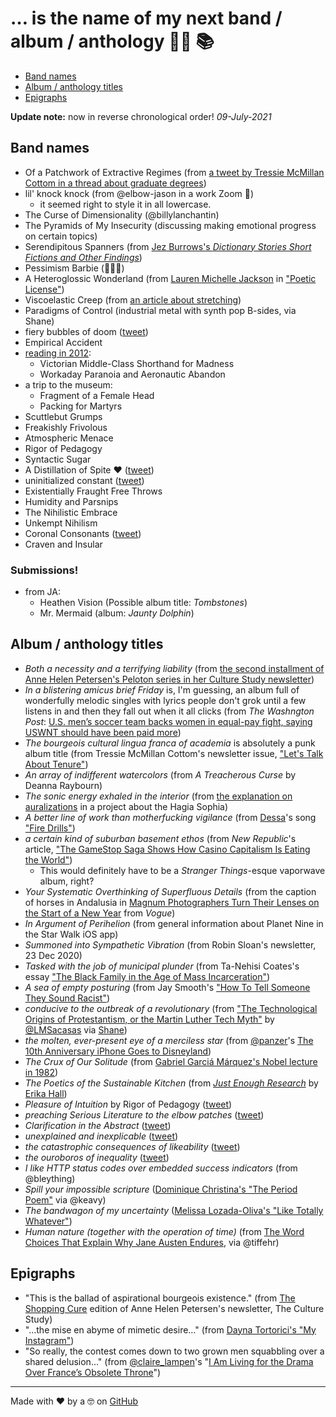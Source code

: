 # … is the name of my next band / album / anthology 🤘🏽 📚

* [Band names](#band-names)
* [Album / anthology titles](#album--anthology-titles)
* [Epigraphs](#epigraphs)

**Update note:** now in reverse chronological order! _09-July-2021_

## Band names

* Of a Patchwork of Extractive Regimes (from [a tweet by Tressie McMillan Cottom in a thread about graduate degrees](https://twitter.com/tressiemcphd/status/1413326273842122753))
* lil' knock knock (from @elbow-jason in a work Zoom 🤣)
   * it seemed right to style it in all lowercase.
* The Curse of Dimensionality (@billylanchantin)
* The Pyramids of My Insecurity (discussing making emotional progress on certain topics)
* Serendipitous Spanners (from [Jez Burrows's _Dictionary Stories Short Fictions and Other Findings_](http://www.dictionarystories.com/))
* Pessimism Barbie (🙋🏽‍♀️)
* A Heteroglossic Wonderland (from [Lauren Michelle Jackson](http://laurjackson.com) in ["Poetic License"](http://reallifemag.com/poetic-license/))
* Viscoelastic Creep (from [an article about stretching](https://www.elitefts.com/education/rehab-recovery/digging-deeper-stretching/))
* Paradigms of Control (industrial metal with synth pop B-sides, via Shane)
* fiery bubbles of doom ([tweet](https://twitter.com/dotsara/status/1091160179))
* Empirical Accident
* [reading in 2012](https://twitter.com/dotsara/status/275839537245204480):
   * Victorian Middle-Class Shorthand for Madness
   * Workaday Paranoia and Aeronautic Abandon
* a trip to the museum:
   * Fragment of a Female Head
   * Packing for Martyrs
* Scuttlebut Grumps 
* Freakishly Frivolous
* Atmospheric Menace
* Rigor of Pedagogy
* Syntactic Sugar
* A Distillation of Spite ❤️ ([tweet](https://twitter.com/dotsara/status/368803252839542784))
* uninitialized constant ([tweet](https://twitter.com/dotsara/status/369915971034562560))
* Existentially Fraught Free Throws
* Humidity and Parsnips
* The Nihilistic Embrace
* Unkempt Nihilism
* Coronal Consonants ([tweet](https://twitter.com/dotsara/status/486901934767357952))
* Craven and Insular 

### Submissions!

* from JA:
   * Heathen Vision (Possible album title: _Tombstones_)
   * Mr. Mermaid (album: _Jaunty Dolphin_)

## Album / anthology titles

* _Both a necessity and a terrifying liability_ (from [the second installment of Anne Helen Petersen's Peloton series in her Culture Study newsletter](https://annehelen.substack.com/p/the-parameters-of-peloton-celebrity))
* _In a blistering amicus brief Friday_ is, I'm guessing, an album full of wonderfully melodic singles with lyrics people don't grok until a few listens in and then they fall out when it all clicks (from _The Washngton Post_: [U.S. men’s soccer team backs women in equal-pay fight, saying USWNT should have been paid more](https://www.washingtonpost.com/sports/2021/07/30/usmnt-supports-uswnt-equal-pay/))
* _The bourgeois cultural lingua franca of academia_ is absolutely a punk album title (from Tressie McMillan Cottom's newsletter issue, ["Let's Talk About Tenure"](https://tressie.substack.com/p/lets-talk-about-tenure)) 
* _An array of indifferent watercolors_ (from _A Treacherous Curse_ by Deanna Raybourn)
* _The sonic energy exhaled in the interior_ (from [the explanation on auralizations](https://hagiasophia.stanford.edu/) in a project about the Hagia Sophia)
* _A better line of work than motherfucking vigilance_ (from [Dessa](https://twitter.com/dessadarling)'s song ["Fire Drills"](https://dessa.bandcamp.com/track/fire-drills))
* _a certain kind of suburban basement ethos_ (from _New Republic_'s article, ["The GameStop Saga Shows How Casino Capitalism Is Eating the World"](https://newrepublic.com/article/161082/gamestop-saga-shows-casino-capitalism-eating-world))
   - This would definitely have to be a _Stranger Things_-esque vaporwave album, right?
* _Your Systematic Overthinking of Superfluous Details_ (from the caption of horses in Andalusia in [Magnum Photographers Turn Their Lenses on the Start of a New Year](https://www.vogue.com/article/magnum-photographer-portraits-2021) from _Vogue_)
* _In Argument of Perihelion_ (from general information about Planet Nine in the Star Walk iOS app)
* _Summoned into Sympathetic Vibration_ (from Robin Sloan's newsletter, 23 Dec 2020)
* _Tasked with the job of municipal plunder_ (from Ta-Nehisi Coates's essay ["The Black Family in the Age of Mass Incarceration"](https://www.theatlantic.com/magazine/archive/2015/10/the-black-family-in-the-age-of-mass-incarceration/403246/))
* _A sea of empty posturing_ (from Jay Smooth's ["How To Tell Someone They Sound Racist"](https://www.youtube.com/watch?v=b0Ti-gkJiXc))
* _conducive to the outbreak of a revolutionary_ (from ["The Technological Origins of Protestantism, or the Martin Luther Tech Myth"](https://thefrailestthing.com/2017/06/02/the-technological-origins-of-protestantism-or-the-martin-luther-tech-myth/) by [@LMSacasas](https://twitter.com/@LMSacasas) via [Shane](https://twitter.com/shaneorgn))
* _the molten, ever-present eye of a merciless star_ (from [@panzer](https://twitter.com/panzer)'s [The 10th Anniversary iPhone Goes to Disneyland](https://techcrunch.com/2017/10/31/review-the-iphone-x-goes-to-disneyland/))
* _The Crux of Our Solitude_ (from [Gabriel Garciá Márquez's Nobel lecture in 1982](https://www.nobelprize.org/nobel_prizes/literature/laureates/1982/marquez-lecture.html))
* _The Poetics of the Sustainable Kitchen_ (from [_Just Enough Research_](https://abookapart.com/products/just-enough-research) by [Erika Hall](https://twitter.com/mulegirl))
* _Pleasure of Intuition_ by Rigor of Pedagogy ([tweet](https://twitter.com/dotsara/status/344176498879639552))
* _preaching Serious Literature to the elbow patches_ ([tweet](https://twitter.com/dotsara/status/751502543167950848))
* _Clarification in the Abstract_ ([tweet](https://twitter.com/dotsara/status/363323960265416704))
* _unexplained and inexplicable_ ([tweet](https://twitter.com/dotsara/status/751502543167950848))
* _the catastrophic consequences of likeability_ ([tweet](https://twitter.com/dotsara/status/789505735465984000))
* _the ouroboros of inequality_ ([tweet](https://twitter.com/dotsara/status/834524181194608640))
* _I like HTTP status codes over embedded success indicators_ (from @bleything)
* _Spill your impossible scripture_ ([Dominique Christina's "The Period Poem"](https://www.youtube.com/watch?v=4vu2BsePvoI) via @keavy)
* _The bandwagon of my uncertainty_ ([Melissa Lozada-Oliva's "Like Totally Whatever"](https://www.youtube.com/watch?v=me4_QwmaNoQ))
* _Human nature (together with the operation of time)_ (from [The Word Choices That Explain Why Jane Austen Endures](https://www.nytimes.com/2017/07/06/upshot/the-word-choices-that-explain-why-jane-austen-endures.html), via @tiffehr)

## Epigraphs

* "This is the ballad of aspirational bourgeois existence." (from [The Shopping Cure](https://annehelen.substack.com/p/the-shopping-cure) edition of Anne Helen Petersen's newsletter, The Culture Study)
* "…the mise en abyme of mimetic desire…" (from [Dayna Tortorici's "My Instagram"](https://nplusonemag.com/issue-36/essays/my-instagram/))
* "So really, the contest comes down to two grown men squabbling over a shared delusion…" (from [@claire_lampen](https://twitter.com/claire_lampen)'s "[I Am Living for the Drama Over France’s Obsolete Throne](https://www.thecut.com/2019/01/henri-dorleans-dies-spat-over-french-throne-lives-on.html)")


-----
Made with ❤️ by a 🤓 on [GitHub](https://github.com/dotsara/is-the-name/)
